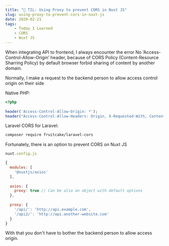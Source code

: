 ```yaml
---
title: "🤯 TIL: Using Proxy to prevent CORS in Nuxt JS"
slug: using-proxy-to-prevent-cors-in-nuxt-js
date: 2020-02-21
tags:
    - Today I Learned
    - CORS
    - Nuxt JS
---
```

When integrating API to frontend, I always encounter the error No ‘Access-Control-Allow-Origin’ header, because of CORS Policy (Content-Resource Sharring Policy) by default browser forbid sharing of content by another domain.

 

Normally, I make a request to the backend person to allow access control origin on their side

 

Native PHP:
```php
<?php
 
header('Access-Control-Allow-Origin: *');
header("Access-Control-Allow-Headers: Origin, X-Requested-With, Content-Type, Accept");
```
 

Laravel CORS for Laravel:
```bash
composer require fruitcake/laravel-cors
```
 

Fortunately, there is an option to prevent CORS on Nuxt JS

 
```js
nuxt.config.js

{
  modules: [
    '@nuxtjs/axios'
  ],
​
  axios: {
    proxy: true // Can be also an object with default options
  },
​
  proxy: {
    '/api/': 'http://api.example.com',
    '/api2/': 'http://api.another-website.com'
  }
}
```

With that you don't have to bother the backend person to allow access origin.